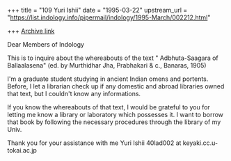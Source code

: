 +++
title = "109 Yuri Ishii"
date = "1995-03-22"
upstream_url = "https://list.indology.info/pipermail/indology/1995-March/002212.html"

+++
[Archive link](https://list.indology.info/pipermail/indology/1995-March/002212.html)

Dear Members of Indology

This is to inquire about the whereabouts of the text
 " Adbhuta-Saagara of Ballaalasena" 
(ed. by Murthidhar Jha,	Prabhakari & c., Banaras, 1905)

I'm a graduate student studying in ancient Indian omens and 
portents.
Before, I let a librarian check up if any domestic and abroad 
libraries owned that text, but I couldn't know any informations.

If you know the whereabouts of that text, I would be grateful to you 
for letting me know a library or laboratory which possesses it.
I want to borrow that book by following the necessary procedures 
through the library of my Univ.

Thank you for your assistance with me
					Yuri Ishii
					40lad002 at keyaki.cc.u-tokai.ac.jp















































